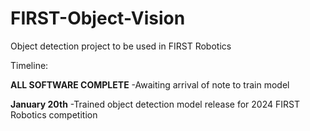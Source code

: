 # FIRST-Object-Vision
Object detection project to be used in FIRST Robotics

Timeline:

**ALL SOFTWARE COMPLETE**
  -Awaiting arrival of note to train model

**January 20th**
  -Trained object detection model release for 2024 FIRST Robotics competition
